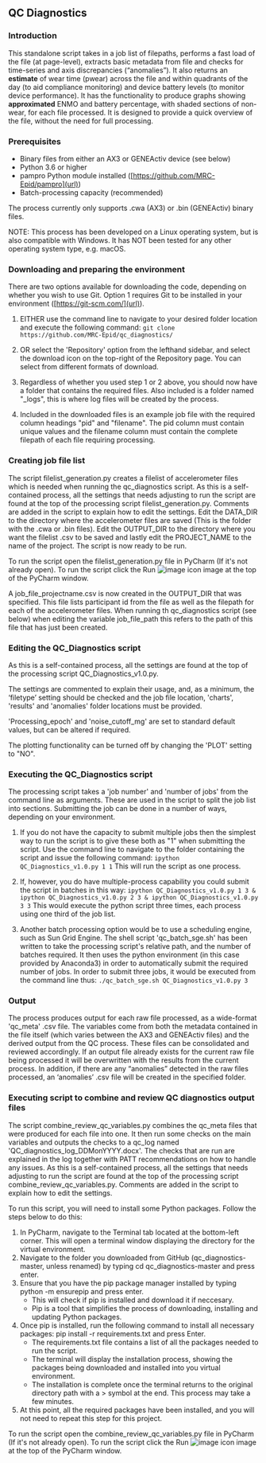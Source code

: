 ## QC Diagnostics 

### Introduction
This standalone script takes in a job list of filepaths, performs a fast load of the file (at page-level), extracts basic metadata from file and checks for time-series and axis discrepancies (“anomalies”). It also returns an **estimate** of wear time (pwear) across the file and within quadrants of the day (to aid compliance monitoring) and device battery levels (to monitor device performance). It has the functionality to produce graphs showing **approximated** ENMO and battery percentage, with shaded sections of non-wear, for each file processed. It is designed to provide a quick overview of the file, without the need for full processing. 

### Prerequisites
*  Binary files from either an AX3 or GENEActiv device (see below)
*  Python 3.6 or higher
*  pampro Python module installed ([https://github.com/MRC-Epid/pampro](url))
*  Batch-processing capacity (recommended)

The process currently only supports .cwa (AX3) or .bin (GENEActiv) binary files.

NOTE: This process has been developed on a Linux operating system, but is also compatible with Windows.  It has NOT been tested for any other operating system type, e.g. macOS.

### Downloading and preparing the environment
There are two options available for downloading the code, depending on whether you wish to use Git.  Option 1 requires Git to be installed in your environment ([https://git-scm.com/](url)).
1.  EITHER use the command line to navigate to your desired folder location and execute the following command:
`git clone https://github.com/MRC-Epid/qc_diagnostics/`

2.  OR select the 'Repository' option from the lefthand sidebar, and select the download icon on the top-right of the Repository page.  You can select from different formats of download.
3.  Regardless of whether you used step 1 or 2 above, you should now have a folder that contains the required files.  Also included is a folder named "_logs", this is where log files will be created by the process.
4.  Included in the downloaded files is an example job file with the required column headings "pid" and "filename". The pid column must contain unique values and the filename column must contain the complete filepath of each file requiring processing.

### Creating job file list
The script filelist_generation.py creates a filelist of accelerometer files which is needed when running the qc_diagnostics script. As this is a self-contained process, all the settings that needs adjusting to run the script are found at the top of the processing script filelist_generation.py. Comments are added in the script to explain how to edit the settings. Edit the DATA_DIR to the directory where the accelerometer files are saved (This is the folder with the .cwa or .bin files). Edit the OUTPUT_DIR to the directory where you want the filelist .csv to be saved and lastly edit the PROJECT_NAME to the name of the project. The script is now ready to be run.

To run the script open the filelist_generation.py file in PyCharm (If it's not already open).
To run the script click the Run 
![image](https://github.com/user-attachments/assets/15f6a26d-e15e-4d67-82cc-0ade22f03b05)
icon image at the top of the PyCharm window.

A job_file_projectname.csv is now created in the OUTPUT_DIR that was specified. This file lists participant id from the file as well as the filepath for each of the accelerometer files. When running th qc_diagnostics script (see below) when editing the variable job_file_path this refers to the path of this file that has just been created. 

### Editing the QC_Diagnostics script
As this is a self-contained process, all the settings are found at the top of the processing script QC_Diagnostics_v1.0.py.

The settings are commented to explain their usage, and, as a minimum, the ‘filetype’ setting should be checked and the job file location, 'charts', 'results' and 'anomalies' folder locations must be provided.

'Processing_epoch' and 'noise_cutoff_mg' are set to standard default values, but can be altered if required.

The plotting functionality can be turned off by changing the 'PLOT' setting to "NO".

### Executing the QC_Diagnostics script
The processing script takes a 'job number' and 'number of jobs' from the command line as arguments.  These are used in the script to split the job list into sections.  Submitting the job can be done in a number of ways, depending on your environment.

1.  If you do not have the capacity to submit multiple jobs then the simplest way to run the script is to give these both as "1" when submitting the script. Use the command line to navigate to the folder containing the script and issue the following command: `ipython QC_Diagnostics_v1.0.py 1 1` 
This will run the script as one process.

2.  If, however, you do have multiple-process capability you could submit the script in batches in this way: `ipython QC_Diagnostics_v1.0.py 1 3 & ipython QC_Diagnostics_v1.0.py 2 3 & ipython QC_Diagnostics_v1.0.py 3 3` 
This would execute the python script three times, each process using one third of the job list.

3.  Another batch processing option would be to use a scheduling engine, such as Sun Grid Engine.  The shell script 'qc_batch_sge.sh' has been written to take the processing script's relative path, and the number of batches required.  It then uses the python environment (in this case provided by Anaconda3) in order to automatically submit the required number of jobs.  In order to submit three jobs, it would be executed from the command line thus: `./qc_batch_sge.sh QC_Diagnostics_v1.0.py 3`

### Output
The process produces output for each raw file processed, as a wide-format 'qc_meta' .csv file. The variables come from both the metadata contained in the file itself (which varies between the AX3 and GENEActiv files) and the derived output from the QC process. These files can be consolidated and reviewed accordingly.  If an output file already exists for the current raw file being processed it will be overwritten with the results from the current process.  In addition, if there are any “anomalies” detected in the raw files processed, an ‘anomalies’ .csv file will be created in the specified folder.  

### Executing script to combine and review QC diagnostics output files
The script combine_review_qc_variables.py combines the qc_meta files that were produced for each file into one. It then run some checks on the main variables and outputs the checks to a qc_log named 'QC_diagnostics_log_DDMonYYYY.docx'. The checks that are run are explained in the log together with PATT recommendations on how to handle any issues. As this is a self-contained process, all the settings that needs adjusting to run the script are found at the top of the processing script combine_review_qc_variables.py. Comments are added in the script to explain how to edit the settings. 

To run this script, you will need to install some Python packages. Follow the steps below to do this:
1. In PyCharm, navigate to the Terminal tab located at the bottom-left corner. This will open a terminal window displaying the directory for the virtual environment.
2. Navigate to the folder you downloaded from GitHub (qc_diagnostics-master, unless renamed) by typing cd qc_diagnostics-master and press enter.
3. Ensure that you have the pip package manager installed by typing python -m ensurepip and press enter.
   - This will check if pip is installed and download it if neccesary.
   - Pip is a tool that simplifies the process of downloading, installing and updating Python packages.
4. Once pip is installed, run the following command to install all necessary packages: pip install -r requirements.txt and press Enter.
   - The requirements.txt file contains a list of all the packages needed to run the script.
   - The terminal will display the installation process, showing the packages being downloaded and installed into you virtual environment.
   - The installation is complete once the terminal returns to the original directory path with a > symbol at the end. This process may take a few minutes.
5. At this point, all the required packages have been installed, and you will not need to repeat this step for this project.


To run the script open the combine_review_qc_variables.py file in PyCharm (If it's not already open).
To run the script click the Run 
![image](https://github.com/user-attachments/assets/15f6a26d-e15e-4d67-82cc-0ade22f03b05)
icon image at the top of the PyCharm window.



